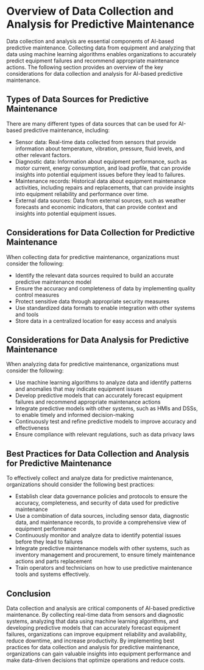 Overview of Data Collection and Analysis for Predictive Maintenance
============================================================================================================================

Data collection and analysis are essential components of AI-based predictive maintenance. Collecting data from equipment and analyzing that data using machine learning algorithms enables organizations to accurately predict equipment failures and recommend appropriate maintenance actions. The following section provides an overview of the key considerations for data collection and analysis for AI-based predictive maintenance.

Types of Data Sources for Predictive Maintenance
------------------------------------------------

There are many different types of data sources that can be used for AI-based predictive maintenance, including:

* Sensor data: Real-time data collected from sensors that provide information about temperature, vibration, pressure, fluid levels, and other relevant factors.
* Diagnostic data: Information about equipment performance, such as motor current, energy consumption, and load profile, that can provide insights into potential equipment issues before they lead to failures.
* Maintenance records: Historical data about equipment maintenance activities, including repairs and replacements, that can provide insights into equipment reliability and performance over time.
* External data sources: Data from external sources, such as weather forecasts and economic indicators, that can provide context and insights into potential equipment issues.

Considerations for Data Collection for Predictive Maintenance
-------------------------------------------------------------

When collecting data for predictive maintenance, organizations must consider the following:

* Identify the relevant data sources required to build an accurate predictive maintenance model
* Ensure the accuracy and completeness of data by implementing quality control measures
* Protect sensitive data through appropriate security measures
* Use standardized data formats to enable integration with other systems and tools
* Store data in a centralized location for easy access and analysis

Considerations for Data Analysis for Predictive Maintenance
-----------------------------------------------------------

When analyzing data for predictive maintenance, organizations must consider the following:

* Use machine learning algorithms to analyze data and identify patterns and anomalies that may indicate equipment issues
* Develop predictive models that can accurately forecast equipment failures and recommend appropriate maintenance actions
* Integrate predictive models with other systems, such as HMIs and DSSs, to enable timely and informed decision-making
* Continuously test and refine predictive models to improve accuracy and effectiveness
* Ensure compliance with relevant regulations, such as data privacy laws

Best Practices for Data Collection and Analysis for Predictive Maintenance
--------------------------------------------------------------------------

To effectively collect and analyze data for predictive maintenance, organizations should consider the following best practices:

* Establish clear data governance policies and protocols to ensure the accuracy, completeness, and security of data used for predictive maintenance
* Use a combination of data sources, including sensor data, diagnostic data, and maintenance records, to provide a comprehensive view of equipment performance
* Continuously monitor and analyze data to identify potential issues before they lead to failures
* Integrate predictive maintenance models with other systems, such as inventory management and procurement, to ensure timely maintenance actions and parts replacement
* Train operators and technicians on how to use predictive maintenance tools and systems effectively.

Conclusion
----------

Data collection and analysis are critical components of AI-based predictive maintenance. By collecting real-time data from sensors and diagnostic systems, analyzing that data using machine learning algorithms, and developing predictive models that can accurately forecast equipment failures, organizations can improve equipment reliability and availability, reduce downtime, and increase productivity. By implementing best practices for data collection and analysis for predictive maintenance, organizations can gain valuable insights into equipment performance and make data-driven decisions that optimize operations and reduce costs.
